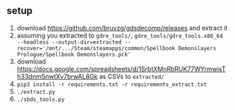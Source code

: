 ## setup

1. download https://github.com/bruvzg/gdsdecomp/releases and extract it
1. assuming you extracted to `gdre_tools/`, `gdre_tools/gdre_tools.x86_64 --headless --output-dir=extracted
   --recover='/mnt/.../Steam/steamapps/common/Spellbook Demonslayers Prologue/Spellbook Demonslayers.pck'`
1. download https://docs.google.com/spreadsheets/d/1SrbtXMnRbRUK77WYrmwisTh33dnmSnwtXv7brwAL8Gk
   as CSVs to `extracted/`
1. `pip3 install -r requirements.txt -r requirements_extract.txt`
1. `./extract.py`
1. `./sbds_tools.py`
